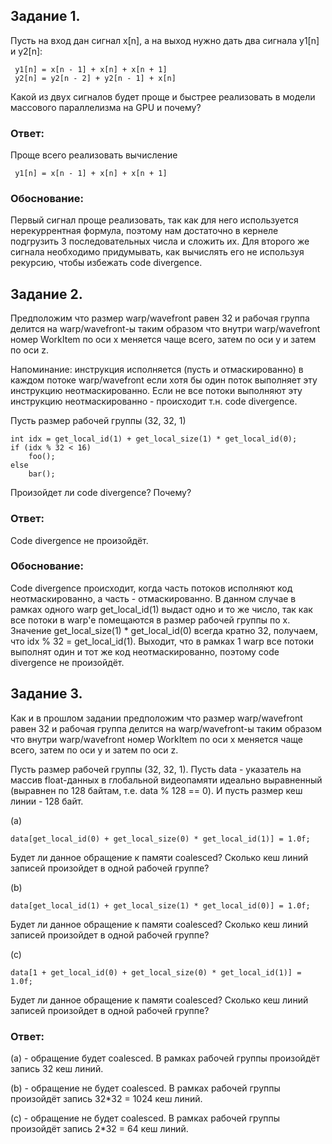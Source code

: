 ## Задание 1.
Пусть на вход дан сигнал x[n], а на выход нужно дать два сигнала y1[n] и y2[n]:

```
 y1[n] = x[n - 1] + x[n] + x[n + 1]
 y2[n] = y2[n - 2] + y2[n - 1] + x[n]
```

Какой из двух сигналов будет проще и быстрее реализовать в модели массового параллелизма на GPU и почему?

### Ответ:
Проще всего реализовать вычисление
```
 y1[n] = x[n - 1] + x[n] + x[n + 1]
```

### Обоснование:
Первый сигнал проще реализовать, так как для него используется нерекуррентная формула, поэтому нам достаточно в кернеле подгрузить 3 последовательных числа и сложить их. Для второго же сигнала необходимо придумывать, как вычислять его не используя рекурсию, чтобы избежать code divergence.

## Задание 2.
Предположим что размер warp/wavefront равен 32 и рабочая группа делится
на warp/wavefront-ы таким образом что внутри warp/wavefront
номер WorkItem по оси x меняется чаще всего, затем по оси y и затем по оси z.

Напоминание: инструкция исполняется (пусть и отмаскированно) в каждом потоке warp/wavefront если хотя бы один поток выполняет эту инструкцию неотмаскированно. Если не все потоки выполняют эту инструкцию неотмаскированно - происходит т.н. code divergence.

Пусть размер рабочей группы (32, 32, 1)

```
int idx = get_local_id(1) + get_local_size(1) * get_local_id(0);
if (idx % 32 < 16)
    foo();
else
    bar();
```

Произойдет ли code divergence? Почему?

### Ответ:
Code divergence не произойдёт.

### Обоснование:
Code divergence происходит, когда часть потоков исполняют код неотмаскированно, а часть - отмаскированно. В данном случае в рамках одного warp get_local_id(1) выдаст одно и то же число, так как все потоки в warp'е помещаются в размер рабочей группы по x. Значение get_local_size(1) * get_local_id(0) всегда кратно 32, получаем, что idx % 32 = get_local_id(1). Выходит, что в рамках 1 warp все потоки выполнят один и тот же код неотмаскированно, поэтому code divergence не произойдёт.

## Задание 3.

Как и в прошлом задании предположим что размер warp/wavefront равен 32 и рабочая группа делится
на warp/wavefront-ы таким образом что внутри warp/wavefront
номер WorkItem по оси x меняется чаще всего, затем по оси y и затем по оси z.

Пусть размер рабочей группы (32, 32, 1).
Пусть data - указатель на массив float-данных в глобальной видеопамяти идеально выравненный (выравнен по 128 байтам, т.е. data % 128 == 0). И пусть размер кеш линии - 128 байт.

(a)
```
data[get_local_id(0) + get_local_size(0) * get_local_id(1)] = 1.0f;
```

Будет ли данное обращение к памяти coalesced? Сколько кеш линий записей произойдет в одной рабочей группе?

(b)
```
data[get_local_id(1) + get_local_size(1) * get_local_id(0)] = 1.0f;
```

Будет ли данное обращение к памяти coalesced? Сколько кеш линий записей произойдет в одной рабочей группе?

(c)
```
data[1 + get_local_id(0) + get_local_size(0) * get_local_id(1)] = 1.0f;
```

Будет ли данное обращение к памяти coalesced? Сколько кеш линий записей произойдет в одной рабочей группе?

### Ответ:
(a) - обращение будет coalesced. В рамках рабочей группы произойдёт запись 32 кеш линий.

(b) - обращение не будет coalesced. В рамках рабочей группы произойдёт запись 32*32 = 1024 кеш линий.

(c) - обращение не будет coalesced. В рамках рабочей группы произойдёт запись 2*32 = 64 кеш линий.
